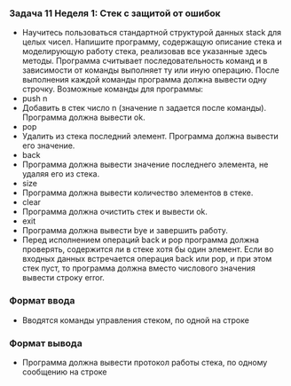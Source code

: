 ### Задача 11 Неделя 1: Стек с защитой от ошибок

* Научитесь пользоваться стандартной структурой данных stack для целых чисел. Напишите программу, содержащую описание стека и моделирующую работу стека, реализовав все указанные здесь методы. Программа считывает последовательность команд и в зависимости от команды выполняет ту или иную операцию. После выполнения каждой команды программа должна вывести одну строчку. Возможные команды для программы:
* push n
* Добавить в стек число n (значение n задается после команды). Программа должна вывести ok.
* pop
* Удалить из стека последний элемент. Программа должна вывести его значение.
* back
* Программа должна вывести значение последнего элемента, не удаляя его из стека.
* size
* Программа должна вывести количество элементов в стеке.
* clear
* Программа должна очистить стек и вывести ok.
* exit
* Программа должна вывести bye и завершить работу.
* Перед исполнением операций back и pop программа должна проверять, содержится ли в стеке хотя бы один элемент. Если во входных данных встречается операция back или pop, и при этом стек пуст, то программа должна вместо числового значения вывести строку error.

### Формат ввода
* Вводятся команды управления стеком, по одной на строке

### Формат вывода
* Программа должна вывести протокол работы стека, по одному сообщению на строке